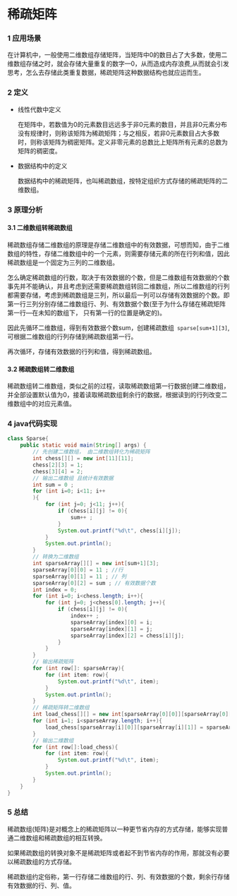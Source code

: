 # 稀疏矩阵

### 1 应用场景

在计算机中，一般使用二维数组存储矩阵，当矩阵中0的数目占了大多数，使用二维数组存储之时，就会存储大量重复的数字—0，从而造成内存浪费,从而就会引发思考，怎么去存储此类重复数据，稀疏矩阵这种数据结构也就应运而生。

### 2 定义

* 线性代数中定义

  在矩阵中，若数值为0的元素数目远远多于非0元素的数目，并且非0元素分布没有规律时，则称该矩阵为稀疏矩阵；与之相反，若非0元素数目占大多数时，则称该矩阵为稠密矩阵。定义非零元素的总数比上矩阵所有元素的总数为矩阵的稠密度。

* 数据结构中的定义

  数据结构中的稀疏矩阵，也叫稀疏数组，按特定组织方式存储的稀疏矩阵的二维数组。

### 3 原理分析

 #### 3.1 二维数组转稀疏数组

稀疏数组存储二维数组的原理是存储二维数组中的有效数据，可想而知，由于二维数组的特性，存储二维数组中的一个元素，则需要存储元素的所在行列和值，因此稀疏数组是一个固定为三列的二维数组。

怎么确定稀疏数组的行数，取决于有效数据的个数，但是二维数组有效数据的个数事先并不能确认，并且考虑到还需要稀疏数组转回二维数组，所以二维数组的行列都需要存储，考虑到稀疏数组是三列，所以最后一列可以存储有效数据的个数。即第一行三列分别存储二维数组行、列、有效数据个数(至于为什么存储在稀疏矩阵第一行—在未知的数组下， 只有第一行的位置是确定的)。

因此先循环二维数组，得到有效数据个数sum，创建稀疏数组` sparse[sum+1][3]`,可根据二维数组的行列存储到稀疏数组第一行。

再次循环，存储有效数据的行列和值，得到稀疏数组。

#### 3.2 稀疏数组转二维数组

稀疏数组转二维数组，类似之前的过程，读取稀疏数组第一行数据创建二维数组，并全部设置默认值为0，接着读取稀疏数组剩余行的数据，根据读到的行列改变二维数组中的对应元素值。



### 4 java代码实现

```java
class Sparse{
    public static void main(String[] args) {
        // 先创建二维数组， 由二维数组转化为稀疏矩阵
        int chess[][] = new int[11][11];
        chess[2][3] = 1;
        chess[3][4] = 2;
        // 输出二维数组 且统计有效数据
        int sum = 0 ;
        for (int i=0; i<11; i++
        ){
            for (int j=0; j<11; j++){
                if (chess[i][j] != 0){
                    sum++ ;
                }
                System.out.printf("%d\t", chess[i][j]);
            }
            System.out.println();
        }
        // 转换为二维数组
        int sparseArray[][] = new int[sum+1][3];
        sparseArray[0][0] = 11 ; //行
        sparseArray[0][1] = 11 ; // 列
        sparseArray[0][2] = sum ; // 有效数据个数
        int index = 0;
        for (int i=0; i<chess.length; i++){
            for (int j=0; j<chess[0].length; j++){
                if (chess[i][j] != 0){
                    index++ ;
                    sparseArray[index][0] = i;
                    sparseArray[index][1] = j;
                    sparseArray[index][2] = chess[i][j];
                }
            }
        }
        // 输出稀疏矩阵
        for (int row[]: sparseArray){
            for (int item: row){
                System.out.printf("%d\t", item);
            }
            System.out.println();
        }
        // 稀疏矩阵转二维数组
        int load_chess[][] = new int[sparseArray[0][0]][sparseArray[0][1]];
        for (int i=1; i<sparseArray.length; i++){
            load_chess[sparseArray[i][0]][sparseArray[i][1]] = sparseArray[i][2];
        }
        // 输出二维数组
        for (int row[]:load_chess){
            for (int item: row){
                System.out.printf("%d\t", item);
            }
            System.out.println();
        }
    }
}
```





### 5 总结

稀疏数组(矩阵)是对概念上的稀疏矩阵以一种更节省内存的方式存储，能够实现普通二维数组和稀疏数组的相互转换。

如果稀疏数组的转换对象不是稀疏矩阵或者起不到节省内存的作用，那就没有必要以稀疏数组的方式存储。

稀疏数组约定俗称，第一行存储二维数组的行、列、有效数据的个数，剩余行存储有效数据的行、列、值。